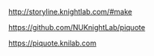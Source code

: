 
http://storyline.knightlab.com/#make

https://github.com/NUKnightLab/piquote

https://piquote.knilab.com
